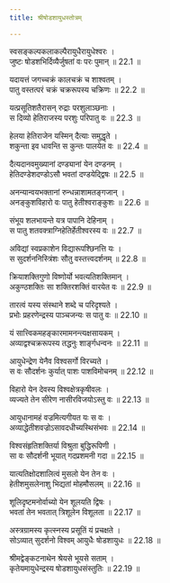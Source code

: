```yaml
---
title: श्रीषोडशायुधस्तोत्रम्

---
```

स्वसङ्कल्पकलाकल्पैरायुधैरायुधेश्वरः ।  
जुष्टः षोडशभिर्दिव्यैर्जुषतां वः परः पुमान् ॥ 22.1 ॥

यदायत्तं जगच्चक्रं कालचक्रं च शाश्वतम् ।  
पातु वस्तत्परं चक्रं चक्ररूपस्य चक्रिणः ॥ 22.2 ॥

यत्प्रसूतिशतैरासन् रुद्राः परशुलाञ्छनाः ।  
स दिव्यो हेतिराजस्य परशुः परिपातु वः ॥ 22.3 ॥

हेलया हेतिराजेन यस्मिन् दैत्याः समुद्धृते ।  
शकुन्ता इव धावन्ति स कुन्तः पालयेत वः ॥ 22.4 ॥

दैत्यदानवमुख्यानां दण्ड्यानां येन दण्डनम् ।  
हेतिदण्डेशदण्डोऽसौ भवतां दण्डयेद्द्विषः ॥ 22.5 ॥

अनन्यान्वयभक्तानां रुन्धन्नाशामतङ्गजान् ।  
अनङ्कुशविहारो वः पातु हेतीश्वराङ्कुशः ॥ 22.6 ॥

संभूय शलभायन्ते यत्र पापानि देहिनाम् ।  
स पातु शतवक्त्राग्निहेतिर्हेतीश्वरस्य वः ॥ 22.7 ॥

अविद्यां स्वप्रकाशेन विद्यारूपश्छिनत्ति यः ।  
स सुदर्शननिस्त्रिंशः सौतु वस्तत्त्वदर्शनम् ॥ 22.8 ॥

क्रियाशक्तिगुणो विष्णोर्यो भवत्यतिशक्तिमान् ।  
अकुण्ठशक्तिः सा शक्तिरशक्तिं वारयेत वः ॥ 22.9 ॥

तारत्वं यस्य संस्थाने शब्दे च परिदृश्यते ।  
प्रभोः प्रहरणेन्द्रस्य पाञ्चजन्यः स पातु वः ॥ 22.10 ॥

यं सात्त्विकमहङ्कारमामनन्त्यक्षसायकम् ।  
अव्याद्वश्चक्ररूपस्य तद्धनुः शार्ङ्गधन्वनः ॥ 22.11 ॥

आयुधेन्द्रेण येनैव विश्वसर्गो विरच्यते ।  
स वः सौदर्शनः कुर्यात् पाशः पाशविमोचनम् ॥ 22.12 ॥

विहारो येन देवस्य विश्वक्षेत्रकृषीवलः ।  
व्यज्यते तेन सीरेण नासीरविजयोऽस्तु वः ॥ 22.13 ॥

आयुधानामहं वज्रमित्यगीयत यः स वः ।  
अव्याद्धेतीशवज्रोऽसावदधीच्यस्थिसंभवः ॥ 22.14 ॥

विश्वसंहृतिशक्तिर्या विश्रुता बुद्धिरूपिणी ।  
सा वः सौदर्शनी भूयात् गदप्रशमनी गदा ॥ 22.15 ॥

यात्यतिक्षोदशालित्वं मुसलो येन तेन वः ।  
हेतीशमुसलेनाशु भिद्यतां मोहमौसलम् ॥ 22.16 ॥

शूलिदृष्टमनोर्वाच्यो येन शूलयति द्विषः ।  
भवतां तेन भवतात् त्रिशूलेन विशूलता ॥ 22.17 ॥

अस्त्रग्रामस्य कृत्स्नस्य प्रसूतिं यं प्रचक्षते ।  
सोऽव्यात् सुदर्शनो विश्वम् आयुधैः षोडशायुधः ॥ 22.18 ॥

श्रीमद्वेङ्कटनाथेन श्रेयसे भूयसे सताम् ।  
कृतेयमायुधेन्द्रस्य षोडशायुधसंस्तुतिः ॥ 22.19 ॥